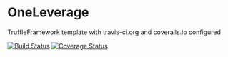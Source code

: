 # OneLeverage

TruffleFramework template with travis-ci.org and coveralls.io configured

[![Build Status](https://travis-ci.org/CryptoManiacsZone/1x-ag-contract.svg?branch=master)](https://travis-ci.org/CryptoManiacsZone/1x-ag-contract)
[![Coverage Status](https://coveralls.io/repos/github/CryptoManiacsZone/1x-ag-contract/badge.svg?branch=master)](https://coveralls.io/github/CryptoManiacsZone/1x-ag-contract?branch=master)
